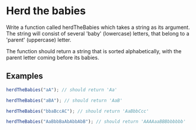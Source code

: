 # Herd the babies

Write a function called herdTheBabies which takes a string as its argument. The string will consist of several 'baby' (lowercase) letters, that belong to a 'parent' (uppercase) letter.

The function should return a string that is sorted alphabetically, with the parent letter coming before its babies.

## Examples

```js
herdTheBabies("aA"); // should return 'Aa'
```

```js
herdTheBabies("aBA"); // should return 'AaB'
```

```js
herdTheBabies("bbaBccAC"); // should return 'AaBbbCcc'
```

```js
herdTheBabies("AaBbbBaAbAbbAbB"); // should return 'AAAAaaBBBbbbbbb'
```
